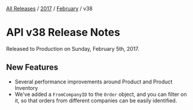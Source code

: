 [All Releases](../../README.md) / [2017](../README.md) / [February](README.md) / v38
# API v38 Release Notes 

Released to Production on Sunday, February 5th, 2017. 

## New Features
- Several performance improvements around Product and Product Inventory 
- We've added a `FromCompanyID` to the `Order` object, and you can filter on it, so that orders from different companies can be easily identified.


